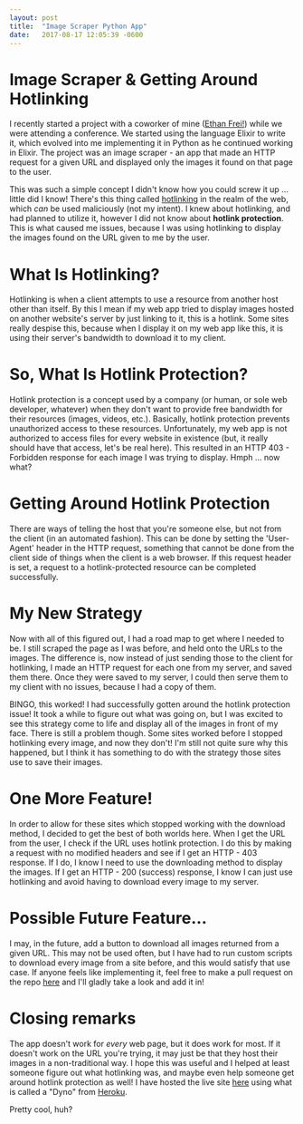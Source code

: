 ```yaml
---
layout: post
title:  "Image Scraper Python App"
date:   2017-08-17 12:05:39 -0600
---
```


# Image Scraper & Getting Around Hotlinking

I recently started a project with a coworker of mine ([Ethan Frei!](http://www.ethanfrei.com)) while we were attending a conference. We started using the language Elixir to write it, which evolved into me implementing it in Python as he continued working in Elixir. The project was an image scraper - an app that made an HTTP request for a given URL and displayed only the images it found on that page to the user.

This was such a simple concept I didn't know how you could screw it up ... little did I know! There's this thing called [hotlinking](https://simple.wikipedia.org/wiki/Hotlinking) in the realm of the web, which *can* be used maliciously (not my intent). I knew about hotlinking, and had planned to utilize it, however I did not know about **hotlink protection**. This is what caused me issues, because I was using hotlinking to display the images found on the URL given to me by the user.

# What Is Hotlinking?

Hotlinking is when a client attempts to use a resource from another host other than itself. By this I mean if my web app tried to display images hosted on another website's server by just linking to it, this is a hotlink. Some sites really despise this, because when I display it on my web app like this, it is using their server's bandwidth to download it to my client.

# So, What Is Hotlink Protection?

Hotlink protection is a concept used by a company (or human, or sole web developer, whatever) when they don't want to provide free bandwidth for their resources (images, videos, etc.). Basically, hotlink protection prevents unauthorized access to these resources. Unfortunately, my web app is not authorized to access files for every website in existence (but, it really should have that access, let's be real here). This resulted in an HTTP 403 - Forbidden response for each image I was trying to display. Hmph ... now what?

# Getting Around Hotlink Protection

There are ways of telling the host that you're someone else, but not from the client (in an automated fashion). This can be done by setting the 'User-Agent' header in the HTTP request, something that cannot be done from the client side of things when the client is a web browser. If this request header is set, a request to a hotlink-protected resource can be completed successfully.

# My New Strategy

Now with all of this figured out, I had a road map to get where I needed to be. I still scraped the page as I was before, and held onto the URLs to the images. The difference is, now instead of just sending those to the client for hotlinking, I made an HTTP request for each one from my server, and saved them there. Once they were saved to my server, I could then serve them to my client with no issues, because I had a copy of them.

BINGO, this worked! I had successfully gotten around the hotlink protection issue! It took a while to figure out what was going on, but I was excited to see this strategy come to life and display all of the images in front of my face. There is still a problem though. Some sites worked before I stopped hotlinking every image, and now they don't! I'm still not quite sure why this happened, but I think it has something to do with the strategy those sites use to save their images.

# One More Feature!

In order to allow for these sites which stopped working with the download method, I decided to get the best of both worlds here. When I get the URL from the user, I check if the URL uses hotlink protection. I do this by making a request with no modified headers and see if I get an HTTP - 403 response. If I do, I know I need to use the downloading method to display the images. If I get an HTTP - 200 (success) response, I know I can just use hotlinking and avoid having to download every image to my server.

# Possible Future Feature...

I may, in the future, add a button to download all images returned from a given URL. This may not be used often, but I have had to run custom scripts to download every image from a site before, and this would satisfy that use case. If anyone feels like implementing it, feel free to make a pull request on the repo [here](https://github.com/grezxune/image-fetcher) and I'll gladly take a look and add it in!

# Closing remarks

The app doesn't work for *every* web page, but it does work for most. If it doesn't work on the URL you're trying, it may just be that they host their images in a non-traditional way. I hope this was useful and I helped at least someone figure out what hotlinking was, and maybe even help someone get around hotlink protection as well! I have hosted the live site [here](http://www.image-fetcher.tommytreb.com) using what is called a "Dyno" from [Heroku](http://www.heroku.com).

Pretty cool, huh?